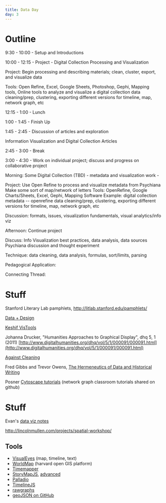 ```yaml
---
title: Data Day
day: 3
---
```


# Outline

9:30 - 10:00 - Setup and Introductions

10:00 - 12:15 - Project - Digital Collection Processing and Visualization

Project: Begin processing and describing materials; clean, cluster, export, and visualize data

Tools: Open Refine, Excel, Google Sheets, Photoshop, Gephi, Mapping tools, Online tools to analyze and visualize a digital collection
data cleaning/prep, clustering, exporting different versions for timeline, map, network graph, etc 

12:15 - 1:00 - Lunch

1:00 - 1:45 - Finish Up 

1:45 - 2:45 - Discussion of articles and exploration 

Information Visualization and Digital Collection Articles 

2:45 - 3:00 - Break

3:00 - 4:30 - Work on individual project; discuss and progress on collaborative project

Morning:
Some Digital Collection (TBD) - metadata and visualization work  - 

Project: Use Open Refine to process and visualize metadata from Psychiana
     Make some sort of map/network of letters
Tools: OpenRefine, Google Charts/Sheets, Excel, Gephi, Mapping Software 
Example: digital collection metadata -- openrefine data cleaning/prep, clustering, exporting different versions for timeline, map, network graph, etc 

Discussion: formats, issues, visualization fundamentals, visual analytics/info viz

Afternoon: 
Continue project

Discuss: Info Visualization best practices, data analysis, data sources
Psychiana discussion  and thought experiment

Technique: data cleaning, data analysis, formulas, sort/limits, parsing

Pedagogical Application: 

Connecting Thread:

# Stuff

Stanford Literary Lab pamphlets, http://litlab.stanford.edu/pamphlets/ 

[Data + Design](https://infoactive.co/data-design)

[Keshif VisTools](https://keshif.me/demo/VisTools)

Johanna Drucker, "Humanities Approaches to Graphical Display", dhq 5, 1 (2011) [http://www.digitalhumanities.org/dhq/vol/5/1/000091/000091.html](http://www.digitalhumanities.org/dhq/vol/5/1/000091/000091.html)

[Against Cleaning](http://curatingmenus.org/articles/against-cleaning/)

Fred Gibbs and Trevor Owens, [The Hermeneutics of Data and Historical Writing](http://quod.lib.umich.edu/d/dh/12230987.0001.001/1:7/--writing-history-in-the-digital-age?g=dculture;rgn=div1;view=fulltext;xc=1#7.3)

Posner [Cytoscape tutorials](https://github.com/miriamposner/cytoscape_tutorials) (network graph classroom tutorials shared on github)

# Stuff

Evan's [data viz notes](https://evanwill.github.io/_drafts/notes/viz-notes.html)

http://lincolnmullen.com/projects/spatial-workshop/

## Tools

- [VisualEyes](http://www.viseyes.org/visualeyes/) (map, timeline, text)
- [WorldMap](http://worldmap.harvard.edu/) (harvard open GIS platform)
- [Timemapper](http://timemapper.okfnlabs.org/)
- [StoryMapJS](https://storymap.knightlab.com/), [advanced](https://storymap.knightlab.com/advanced/)
- [Palladio](http://hdlab.stanford.edu/palladio/)
- [TimelineJS](https://timeline.knightlab.com/)
- [rawgraphs](http://rawgraphs.io/)
- [geoJSON on GitHub](https://help.github.com/articles/mapping-geojson-files-on-github/)
